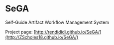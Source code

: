 # SeGA
Self-Guide Artifact Workflow Management System

Project page: [http://rendididi.github.io/SeGA/](http://ZScholes18.github.io/SeGA/)

